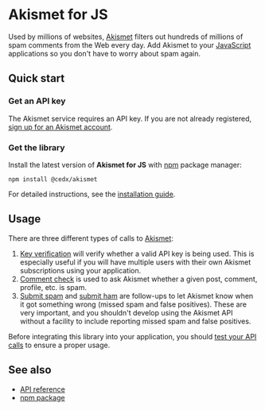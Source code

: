 # Akismet for JS
Used by millions of websites, [Akismet](https://akismet.com) filters out hundreds of millions of spam comments from the Web every day.
Add Akismet to your [JavaScript](https://developer.mozilla.org/docs/Web/JavaScript) applications so you don't have to worry about spam again.

## Quick start

### Get an API key
The Akismet service requires an API key. If you are not already registered, [sign up for an Akismet account](https://akismet.com/developers).

### Get the library
Install the latest version of **Akismet for JS** with [npm](https://getcomposer.org) package manager:

```shell
npm install @cedx/akismet
```

For detailed instructions, see the [installation guide](installation.md).

## Usage
There are three different types of calls to [Akismet](https://akismet.com):

1. [Key verification](usage/verify_key.md) will verify whether a valid API key is being used. This is especially useful if you will have multiple users with their own Akismet subscriptions using your application.
2. [Comment check](usage/check_comment.md) is used to ask Akismet whether a given post, comment, profile, etc. is spam.
3. [Submit spam](usage/submit_spam.md) and [submit ham](usage/submit_ham.md) are follow-ups to let Akismet know when it got something wrong (missed spam and false positives). These are very important, and you shouldn't develop using the Akismet API without a facility to include reporting missed spam and false positives.

Before integrating this library into your application, you should [test your API calls](testing.md) to ensure a proper usage.

## See also
- [API reference](api/)
- [npm package](https://www.npmjs.com/package/@cedx/akismet)
